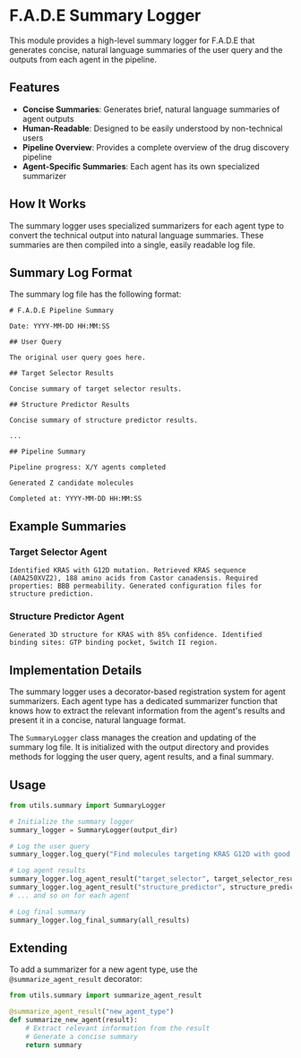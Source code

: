 # F.A.D.E Summary Logger

This module provides a high-level summary logger for F.A.D.E that generates concise, natural language summaries of the user query and the outputs from each agent in the pipeline.

## Features

- **Concise Summaries**: Generates brief, natural language summaries of agent outputs
- **Human-Readable**: Designed to be easily understood by non-technical users
- **Pipeline Overview**: Provides a complete overview of the drug discovery pipeline
- **Agent-Specific Summaries**: Each agent has its own specialized summarizer

## How It Works

The summary logger uses specialized summarizers for each agent type to convert the technical output into natural language summaries. These summaries are then compiled into a single, easily readable log file.

## Summary Log Format

The summary log file has the following format:

```
# F.A.D.E Pipeline Summary

Date: YYYY-MM-DD HH:MM:SS

## User Query

The original user query goes here.

## Target Selector Results

Concise summary of target selector results.

## Structure Predictor Results

Concise summary of structure predictor results.

...

## Pipeline Summary

Pipeline progress: X/Y agents completed

Generated Z candidate molecules

Completed at: YYYY-MM-DD HH:MM:SS
```

## Example Summaries

### Target Selector Agent

```
Identified KRAS with G12D mutation. Retrieved KRAS sequence (A0A250XVZ2), 188 amino acids from Castor canadensis. Required properties: BBB permeability. Generated configuration files for structure prediction.
```

### Structure Predictor Agent

```
Generated 3D structure for KRAS with 85% confidence. Identified binding sites: GTP binding pocket, Switch II region.
```

## Implementation Details

The summary logger uses a decorator-based registration system for agent summarizers. Each agent type has a dedicated summarizer function that knows how to extract the relevant information from the agent's results and present it in a concise, natural language format.

The `SummaryLogger` class manages the creation and updating of the summary log file. It is initialized with the output directory and provides methods for logging the user query, agent results, and a final summary.

## Usage

```python
from utils.summary import SummaryLogger

# Initialize the summary logger
summary_logger = SummaryLogger(output_dir)

# Log the user query
summary_logger.log_query("Find molecules targeting KRAS G12D with good BBB permeability")

# Log agent results
summary_logger.log_agent_result("target_selector", target_selector_results)
summary_logger.log_agent_result("structure_predictor", structure_predictor_results)
# ... and so on for each agent

# Log final summary
summary_logger.log_final_summary(all_results)
```

## Extending

To add a summarizer for a new agent type, use the `@summarize_agent_result` decorator:

```python
from utils.summary import summarize_agent_result

@summarize_agent_result("new_agent_type")
def summarize_new_agent(result):
    # Extract relevant information from the result
    # Generate a concise summary
    return summary
```
